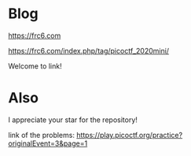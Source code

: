 # Blog
https://frc6.com

https://frc6.com/index.php/tag/picoctf_2020mini/

Welcome to link!

# Also
I appreciate your star for the repository!

link of the problems: https://play.picoctf.org/practice?originalEvent=3&page=1
